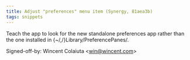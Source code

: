 ```yaml
---
title: Adjust "preferences" menu item (Synergy, 81aea3b)
tags: snippets
---
```


Teach the app to look for the new standalone preferences app rather than the one installed in {\~/,/}Library/PreferencePanes/.

Signed-off-by: Wincent Colaiuta &lt;win@wincent.com&gt;
